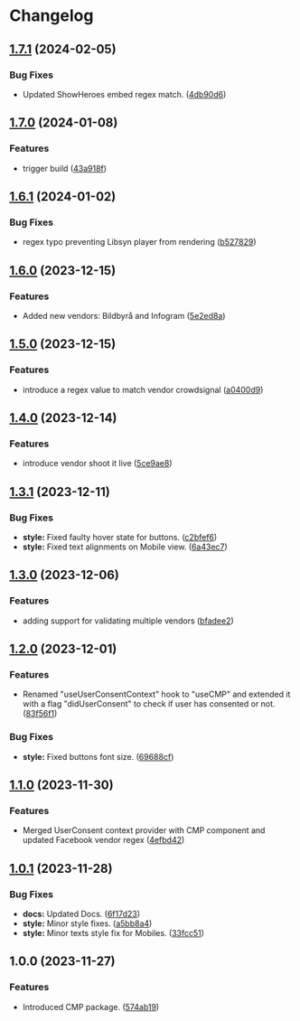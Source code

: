 # Changelog

## [1.7.1](https://github.com/gotamedia/cmp/compare/v1.7.0...v1.7.1) (2024-02-05)


### Bug Fixes

* Updated ShowHeroes embed regex match. ([4db90d6](https://github.com/gotamedia/cmp/commit/4db90d62418944548e4e55b3028e4232672fedd8))

## [1.7.0](https://github.com/gotamedia/cmp/compare/v1.6.1...v1.7.0) (2024-01-08)


### Features

* trigger build ([43a918f](https://github.com/gotamedia/cmp/commit/43a918fc18c28463301a36ef1e726103bd14019c))

## [1.6.1](https://github.com/gotamedia/cmp/compare/v1.6.0...v1.6.1) (2024-01-02)


### Bug Fixes

* regex typo preventing Libsyn player from rendering ([b527829](https://github.com/gotamedia/cmp/commit/b527829dc3ad6a2bb771542fe753734d9c6f0a78))

## [1.6.0](https://github.com/gotamedia/cmp/compare/v1.5.0...v1.6.0) (2023-12-15)


### Features

* Added new vendors: Bildbyrå and Infogram ([5e2ed8a](https://github.com/gotamedia/cmp/commit/5e2ed8a7a220ed64408dcb4c21c5c6a19dbb0b13))

## [1.5.0](https://github.com/gotamedia/cmp/compare/v1.4.0...v1.5.0) (2023-12-15)


### Features

* introduce a regex value to match vendor crowdsignal ([a0400d9](https://github.com/gotamedia/cmp/commit/a0400d983d1719aa11a13ce998aca656a7b0e1c2))

## [1.4.0](https://github.com/gotamedia/cmp/compare/v1.3.1...v1.4.0) (2023-12-14)


### Features

* introduce vendor shoot it live ([5ce9ae8](https://github.com/gotamedia/cmp/commit/5ce9ae837ec697813041d1fd49be0c569e6e2238))

## [1.3.1](https://github.com/gotamedia/cmp/compare/v1.3.0...v1.3.1) (2023-12-11)


### Bug Fixes

* **style:** Fixed faulty hover state for buttons. ([c2bfef6](https://github.com/gotamedia/cmp/commit/c2bfef68c5edd3bfb8bd93e1d5340b035dcaf984))
* **style:** Fixed text alignments on Mobile view. ([6a43ec7](https://github.com/gotamedia/cmp/commit/6a43ec75f9600797233c5c3a69c682293533c933))

## [1.3.0](https://github.com/gotamedia/cmp/compare/v1.2.0...v1.3.0) (2023-12-06)


### Features

* adding support for validating multiple vendors ([bfadee2](https://github.com/gotamedia/cmp/commit/bfadee2716877701b1873bc137e648c9addd325d))

## [1.2.0](https://github.com/gotamedia/cmp/compare/v1.1.0...v1.2.0) (2023-12-01)


### Features

* Renamed "useUserConsentContext" hook to "useCMP" and extended it with a flag "didUserConsent" to check if user has consented or not. ([83f56f1](https://github.com/gotamedia/cmp/commit/83f56f12e3a97b76dc9f1e5231998de0058ee6cd))


### Bug Fixes

* **style:** Fixed buttons font size. ([69688cf](https://github.com/gotamedia/cmp/commit/69688cf66f40a20cbaa2cfb8d3b0b2a3934855f7))

## [1.1.0](https://github.com/gotamedia/cmp/compare/v1.0.1...v1.1.0) (2023-11-30)


### Features

* Merged UserConsent context provider with CMP component and updated Facebook vendor regex ([4efbd42](https://github.com/gotamedia/cmp/commit/4efbd429838cd6f981767bb8725b204c93b7a873))

## [1.0.1](https://github.com/gotamedia/cmp/compare/v1.0.0...v1.0.1) (2023-11-28)


### Bug Fixes

* **docs:** Updated Docs. ([6f17d23](https://github.com/gotamedia/cmp/commit/6f17d2309833de50fb5c31de4105444cafeffc1d))
* **style:** Minor style fixes. ([a5bb8a4](https://github.com/gotamedia/cmp/commit/a5bb8a41535b58342fe6e0e4b6387fd0fa91abc6))
* **style:** Minor texts style fix for Mobiles. ([33fcc51](https://github.com/gotamedia/cmp/commit/33fcc51a39901b3a42368da0d9bbbdbbe6f56101))

## 1.0.0 (2023-11-27)


### Features

* Introduced CMP package. ([574ab19](https://github.com/gotamedia/cmp/commit/574ab19e07b1eafb7309b715fa6126f686196306))
